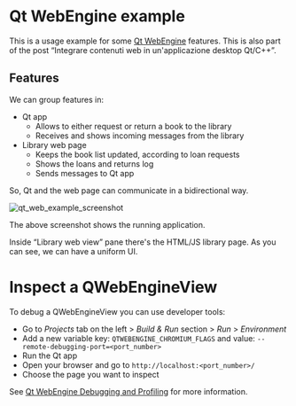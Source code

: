 # Qt WebEngine example
This is a usage example for some [Qt WebEngine](https://doc.qt.io/qt-6/qtwebengine-overview.html) features.
This is also part of the post “Integrare contenuti web in un'applicazione desktop Qt/C++”.

## Features
We can group features in:
- Qt app
  - Allows to either request or return a book to the library
  - Receives and shows incoming messages from the  library
- Library web page
  - Keeps the book list updated, according to loan requests
  - Shows the loans and returns log
  - Sends messages to Qt app

So, Qt and the web page can communicate in a bidirectional way.


![qt_web_example_screenshot](https://github.com/develer-staff/qt_web_example/assets/38531312/aa4f0915-0249-43b2-895f-a6d6e6be0615)

The above screenshot shows the running application.

Inside “Library web view” pane there's the HTML/JS library page. As you can see, we can have a uniform UI.

# Inspect a QWebEngineView
To debug a QWebEngineView you can use developer tools:
- Go to _Projects_ tab on the left > _Build & Run_ section > _Run_ > _Environment_
- Add a new variable key: `QTWEBENGINE_CHROMIUM_FLAGS` and value: `--remote-debugging-port=<port_number>`
- Run the Qt app
- Open your browser and go to `http://localhost:<port_number>/`
- Choose the page you want to inspect

See [Qt WebEngine Debugging and Profiling](https://doc.qt.io/qt-6/qtwebengine-debugging.html) for more information.
